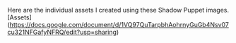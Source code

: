 Here are the individual assets I created using these Shadow Puppet images. [Assets] (https://docs.google.com/document/d/1VQ97QuTarpbhAohrnyGuGb4Nsv07cu321NFGafyNFRQ/edit?usp=sharing)
